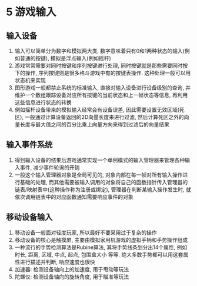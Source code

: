 # 5 游戏输入

## 输入设备

1. 输入可以简单分为数字和模拟两大类, 数字意味着只有0和1两种状态的输入(例如普通的按键), 模拟是浮点输入(例如摇杆)
2. 游戏常常需要对同时按键和序列按键进行处理, 同时按键就是那些需要同时按下的操作, 序列按键则是很多格斗游戏中有的按键表操作. 这种处理一般可以用状态机来实现
3. 图形游戏一般都禁止系统的标准输入, 直接对输入设备进行设备级别的查询, 并维护一个数组跟踪设备对应所有按键的当前状态和上一帧状态等信息, 再利用这些信息进行状态的转换
4. 例如摇杆设备带来的模拟输入经常会有设备误差, 因此需要设置无效区域(死区), 一般通过计算设备返回的2D向量长度来进行过滤, 然后计算死区之外的向量长度与最大值之间的百分比乘上向量方向来得到过滤后的向量结果

## 输入事件系统

1. 得到输入设备的结果后游戏通常实现一个单例模式的输入管理器来管理各种输入事件, 减少事件轮询的开销
2. 一般这个输入管理器对象是全局可见的, 对象内部在每一帧对所有输入操作进行基础的处理, 而其他需要被输入调用的对象将自己的函数指针传入管理器的链表/映射表中(这种操作称为注册或绑定), 管理器在判断某输入操作发生时, 就依次调用链表中的对应函数通知需要响应事件的对象

## 移动设备输入

1. 移动设备一般面对轻度玩家, 所以最好不要采用过于复杂的操作
2. 移动设备的核心是触摸屏, 主要由模拟家用机游戏的虚拟手柄和手势操作组成
3. 一种流行的手势检测算法是Rubine算法, 其将手势线条划分出14个属性, 例如时长, 距离, 区域, 中点, 起点, 包围盒大小 等等. 绝大多数手势都可以用这套属性进行描述并判断, 响应速度也很快
4. 加速器: 检测设备轴向上的加速度, 用于甩动等玩法
5. 陀螺仪: 检测设备轴向的旋转角度, 用于瞄准等玩法